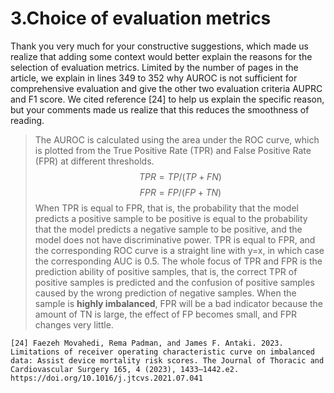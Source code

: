 # 3.Choice of evaluation metrics
Thank you very much for your constructive suggestions, which made us realize that adding some context would better explain the reasons for the selection of evaluation metrics. Limited by the number of pages in the article, we explain in lines 349 to 352 why AUROC is not sufficient for comprehensive evaluation and give the other two evaluation criteria AUPRC and F1 score. We cited reference [24] to help us explain the specific reason, but your comments made us realize that this reduces the smoothness of reading.

>The AUROC is calculated using the area under the ROC curve, which is plotted from the True Positive Rate (TPR) and False Positive Rate (FPR) at different thresholds. 
$$TPR = TP/(TP+FN)$$
$$FPR = FP/(FP+TN)$$
When TPR is equal to FPR, that is, the probability that the model predicts a positive sample to be positive is equal to the probability that the model predicts a negative sample to be positive, and the model does not have discriminative power. TPR is equal to FPR, and the corresponding ROC curve is a straight line with y=x, in which case the corresponding AUC is 0.5.
The whole focus of TPR and FPR is the prediction ability of positive samples, that is, the correct TPR of positive samples is predicted and the confusion of positive samples caused by the wrong prediction of negative samples.
When the sample is **highly imbalanced**, FPR will be a bad indicator because the amount of TN is large, the effect of FP becomes small, and FPR changes very little.

```
[24] Faezeh Movahedi, Rema Padman, and James F. Antaki. 2023. Limitations of receiver operating characteristic curve on imbalanced data: Assist device mortality risk scores. The Journal of Thoracic and Cardiovascular Surgery 165, 4 (2023), 1433–1442.e2. https://doi.org/10.1016/j.jtcvs.2021.07.041
```
<!--stackedit_data:
eyJoaXN0b3J5IjpbMTgxMzY5NjM5LDE0MDc0MTU3NjQsMTI1Mj
Y2OTU2MSwtMjE0NjE5NjM4MF19
-->